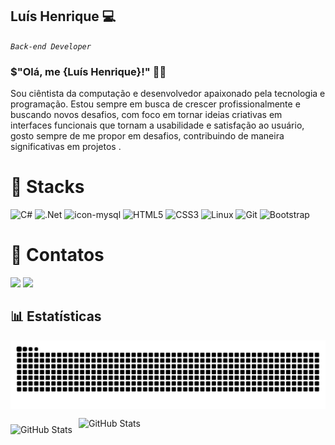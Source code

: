 ## Luís Henrique 💻

*`Back-end Developer`*

### $"Olá, me {Luís Henrique}!" 👋🏾

Sou ciêntista da computação e desenvolvedor apaixonado pela tecnologia e programação.
Estou sempre em busca de crescer profissionalmente e buscando novos desafios, com foco em tornar ideias criativas em interfaces funcionais que tornam a usabilidade e satisfação ao usuário, gosto sempre de me propor em desafios, contribuindo de maneira significativas em projetos . 

# 🤖 Stacks 

![C#] 
![.Net]
![icon-mysql]
![HTML5]
![CSS3]
![Linux]
![Git]
![Bootstrap]

# 📱 Contatos

<div>
   <a href="luishenrique0109@hotmail.com" target="_blank" rel="noreferrer"><img  aligh="center" src="https://img.shields.io/badge/-Outlook-0F6CBD?style=for-the-badge&logo=microsoftoutlook&logoColor=white""></a>
  <a href="[https://www.linkedin.com/in/julia-benedicto/](https://www.linkedin.com/in/lhspinheiro/)" target="_blank"><img  aligh="center" src="https://img.shields.io/badge/-LinkedIn-0a66c2?style=for-the-badge&logo=linkedin&logoColor=white" target="_blank"></a>
</div>

## 📊 Estatísticas 


<picture align="center">
  <source media="(prefers-color-scheme: dark)" srcset="https://raw.githubusercontent.com/lhspinheiro/lhspinheiro/output/github-contribution-grid-snake-dark.svg">
  <source media="(prefers-color-scheme: light)" srcset="https://raw.githubusercontent.com/lhspinheiro/lhspinheiro/output/github-contribution-grid-snake-dark.svg">
  <img align="center" alt="github contribution grid snake animation" src="https://raw.githubusercontent.com/lhspinheiro/lhspinheiro/output/github-contribution-grid-snake.svg">
</picture>



<p>
  <img 
    align="left" 
    alt="GitHub Stats" 
    height="200" 
    style="padding-right: 10px; padding-top:10px;" 
    src="https://github-readme-stats.vercel.app/api?username=lhspinheiro&show_icons=true&theme=tokyonight&include_all_commits=true&locale=pt-br" 
  />
</p>
  
<p>
   <img 
         align="left" 
         alt="GitHub Stats" 
         height="200" 
         src="https://github-readme-stats.vercel.app/api/top-langs/?username=lhspinheiro&theme=tokyonight&layout=compact&custom_title=Tecnologias&langs_count=9" 
     />
</p>




<!-- Links -->
[C#]: https://img.shields.io/badge/c%23-%23239120.svg?style=for-the-badge&logo=csharp&logoColor=white
[icon-mysql]: https://img.shields.io/badge/MySQL-4479A1?logo=mysql&logoColor=fff&style=for-the-badge
[.Net]: https://img.shields.io/badge/.NET-5C2D91?style=for-the-badge&logo=.net&logoColor=white
[HTML5]: https://img.shields.io/badge/html5-%23E34F26.svg?style=for-the-badge&logo=html5&logoColor=white
[CSS3]: https://img.shields.io/badge/css3-%231572B6.svg?style=for-the-badge&logo=css3&logoColor=white
[Linux]: https://img.shields.io/badge/Linux-FCC624?style=for-the-badge&logo=linux&logoColor=black
[Git]: https://img.shields.io/badge/git-%23F05033.svg?style=for-the-badge&logo=git&logoColor=white
[Bootstrap]: https://img.shields.io/badge/bootstrap-%238511FA.svg?style=for-the-badge&logo=bootstrap&logoColor=white
